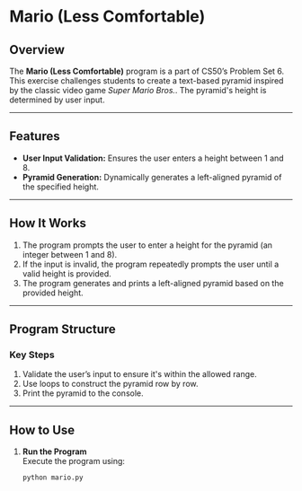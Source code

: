 # Mario (Less Comfortable)

## Overview
The **Mario (Less Comfortable)** program is a part of CS50’s Problem Set 6. This exercise challenges students to create a text-based pyramid inspired by the classic video game *Super Mario Bros.*. The pyramid's height is determined by user input.

---

## Features
- **User Input Validation:** Ensures the user enters a height between 1 and 8.
- **Pyramid Generation:** Dynamically generates a left-aligned pyramid of the specified height.

---

## How It Works
1. The program prompts the user to enter a height for the pyramid (an integer between 1 and 8).
2. If the input is invalid, the program repeatedly prompts the user until a valid height is provided.
3. The program generates and prints a left-aligned pyramid based on the provided height.

---

## Program Structure
### Key Steps
1. Validate the user’s input to ensure it's within the allowed range.
2. Use loops to construct the pyramid row by row.
3. Print the pyramid to the console.

---

## How to Use
1. **Run the Program**  
   Execute the program using:
   ```bash
   python mario.py

